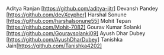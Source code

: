 Aditya Ranjan [https://github.com/aditya-iitr]
Devansh Pandey [https://github.com/devXcypher]
Harshal Sonune [https://github.com/harshalsonune55]
Mohit Tepan [https://github.com/Mohit-7082]
Gourav Kumar Solanki [https://github.com/Gouravsolanki09]
Ayush Dhar Dubey [https://github.com/AyushDharDubey]
Tanishka Jain[https://github.com/Tanishka4202]
